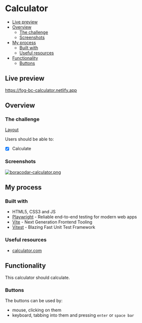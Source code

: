# Calculator

- [Live preview](#live-preview)
- [Overview](#overview)
  - [The challenge](#the-challenge)
  - [Screenshots](#screenshots)
- [My process](#my-process)
  - [Built with](#built-with)
  - [Useful resources](#useful-resources)
- [Functionality](#functionality)
  - [Buttons](#buttons)

## Live preview

https://fog-bc-calculator.netlify.app

## Overview

### The challenge

[Layout](https://postimg.cc/SJpJKfM5)

Users should be able to:

- [x] Calculate

### Screenshots

[![boracodar-calculator.png](https://i.postimg.cc/zDtKwmNt/boracodar-calculator.png)](https://postimg.cc/fkdVZrJm)

## My process

### Built with

- HTML5, CSS3 and JS
- [Playwright](https://playwright.dev/) - Reliable end-to-end testing for modern web apps
- [Vite](https://vitejs.dev/) - Next Generation Frontend Tooling
- [Vitest](https://vitest.dev/) - Blazing Fast Unit Test Framework

### Useful resources

- [calculator.com](https://calculator.com)

## Functionality

This calculator should calculate.

### Buttons

The buttons can be used by:

- mouse, clicking on them
- keyboard, tabbing into them and pressing `enter` or `space bar`
